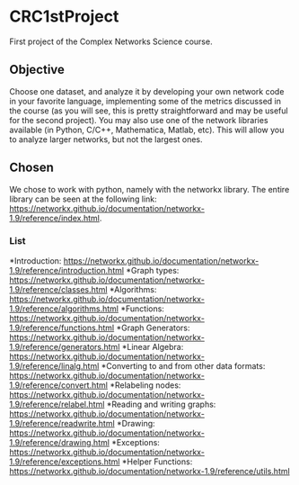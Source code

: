 # CRC1stProject

First project of the Complex Networks Science course.

## Objective

Choose one dataset, and analyze it by developing your own network code in your favorite language, implementing some of the metrics discussed in the course (as you will see, this is pretty straightforward and may be useful for the second project). You may also use one of the network libraries available (in Python, C/C++, Mathematica, Matlab, etc). This will allow you to analyze larger networks, but not the largest ones.

## Chosen

We chose to work with python, namely with the networkx library. The entire library can be seen at the following link: https://networkx.github.io/documentation/networkx-1.9/reference/index.html.

### List

*Introduction: https://networkx.github.io/documentation/networkx-1.9/reference/introduction.html
*Graph types: https://networkx.github.io/documentation/networkx-1.9/reference/classes.html
*Algorithms: https://networkx.github.io/documentation/networkx-1.9/reference/algorithms.html
*Functions: https://networkx.github.io/documentation/networkx-1.9/reference/functions.html
*Graph Generators: https://networkx.github.io/documentation/networkx-1.9/reference/generators.html
*Linear Algebra: https://networkx.github.io/documentation/networkx-1.9/reference/linalg.html
*Converting to and from other data formats: https://networkx.github.io/documentation/networkx-1.9/reference/convert.html
*Relabeling nodes: https://networkx.github.io/documentation/networkx-1.9/reference/relabel.html
*Reading and writing graphs: https://networkx.github.io/documentation/networkx-1.9/reference/readwrite.html
*Drawing: https://networkx.github.io/documentation/networkx-1.9/reference/drawing.html
*Exceptions: https://networkx.github.io/documentation/networkx-1.9/reference/exceptions.html
*Helper Functions: https://networkx.github.io/documentation/networkx-1.9/reference/utils.html